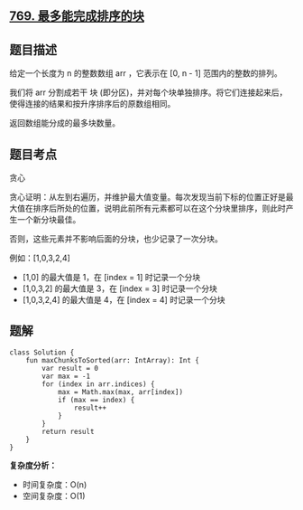 ## [769. 最多能完成排序的块](https://leetcode.cn/problems/max-chunks-to-make-sorted/)

## 题目描述

给定一个长度为 n 的整数数组 arr ，它表示在 [0, n - 1] 范围内的整数的排列。

我们将 arr 分割成若干 块 (即分区)，并对每个块单独排序。将它们连接起来后，使得连接的结果和按升序排序后的原数组相同。

返回数组能分成的最多块数量。

## 题目考点

贪心

贪心证明：从左到右遍历，并维护最大值变量。每次发现当前下标的位置正好是最大值在排序后所处的位置，说明此前所有元素都可以在这个分块里排序，则此时产生一个新分块最佳。

否则，这些元素并不影响后面的分块，也少记录了一次分块。

例如：[1,0,3,2,4]

- [1,0] 的最大值是 1，在 [index = 1] 时记录一个分块
- [1,0,3,2] 的最大值是 3，在 [index = 3] 时记录一个分块
- [1,0,3,2,4] 的最大值是 4，在 [index = 4] 时记录一个分块

## 题解
 
```
class Solution {
    fun maxChunksToSorted(arr: IntArray): Int {
        var result = 0
        var max = -1
        for (index in arr.indices) {
            max = Math.max(max, arr[index])
            if (max == index) {
                result++
            }
        }
        return result
    }
}
```

**复杂度分析：**

- 时间复杂度：O(n)
- 空间复杂度：O(1) 
